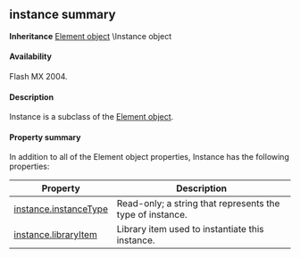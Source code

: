 ## instance summary

**Inheritance** [Element object](#!AdobeDocs/developers-animatesdk-docs/master/Element_object/element_summary.md) \Instance object

#### Availability

Flash MX 2004.

#### Description

Instance is a subclass of the [Element object](#!AdobeDocs/developers-animatesdk-docs/master/Element_object/element_summary.md).

#### Property summary

In addition to all of the Element object properties, Instance has the following properties:

| **Property**                                    | **Description**                                           |
|-------------------------------------------------|-----------------------------------------------------------|
| [instance.instanceType](#!AdobeDocs/developers-animatesdk-docs/master/Instance_object/instance.md) | Read-only; a string that represents the type of instance. |
| [instance.libraryItem](#!AdobeDocs/developers-animatesdk-docs/master/Instance_object/instanc1.md)           | Library item used to instantiate this instance.           |

<span id="instance.instanceType" class="anchor"></span>

